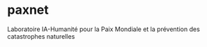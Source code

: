# paxnet
Laboratoire IA-Humanité pour la Paix Mondiale et la prévention des catastrophes naturelles
